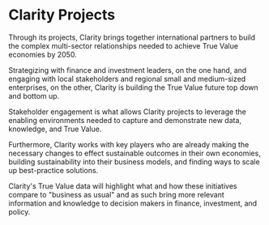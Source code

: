 # Clarity Projects

Through its projects, Clarity brings together international partners to build the complex multi-sector relationships needed to achieve True Value economies by 2050.

Strategizing with finance and investment leaders, on the one hand, and engaging with local stakeholders and regional small and medium-sized enterprises, on the other, Clarity is building the True Value future top down and bottom up.

Stakeholder engagement is what allows Clarity projects to leverage the enabling environments needed to capture and demonstrate new data, knowledge, and True Value.

Furthermore, Clarity works with key players who are already making the necessary changes to effect sustainable outcomes in their own economies, building sustainability into their business models, and finding ways to scale up best-practice solutions.

Clarity's True Value data will highlight what and how these initiatives compare to "business as usual" and as such bring more relevant information and knowledge to decision makers in finance, investment, and policy.

